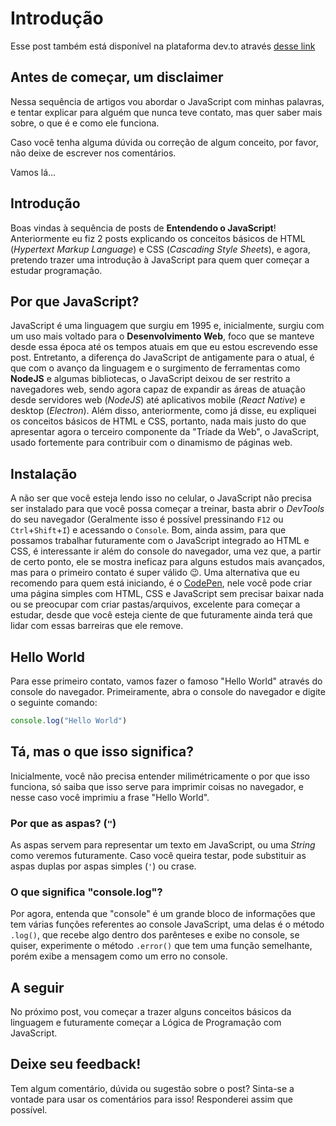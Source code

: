 # Introdução

Esse post também está disponível na plataforma dev.to através [desse link](https://dev.to/joaopedrov0/1-introducao-entendendo-o-javascript-2k1a)


## Antes de começar, um disclaimer
Nessa sequência de artigos vou abordar o JavaScript com minhas palavras, e tentar explicar para alguém que nunca teve contato, mas quer saber mais sobre, o que é e como ele funciona.

Caso você tenha alguma dúvida ou correção de algum conceito, por favor, não deixe de escrever nos comentários.

Vamos lá...

## Introdução
Boas vindas à sequência de posts de **Entendendo o JavaScript**! Anteriormente eu fiz 2 posts explicando os conceitos básicos de HTML (_Hypertext Markup Language_) e CSS (_Cascading Style Sheets_), e agora, pretendo trazer uma introdução à JavaScript para quem quer começar a estudar programação.

## Por que JavaScript?
JavaScript é uma linguagem que surgiu em 1995 e, inicialmente, surgiu com um uso mais voltado para o **Desenvolvimento Web**, foco que se manteve desde essa época até os tempos atuais em que eu estou escrevendo esse post. Entretanto, a diferença do JavaScript de antigamente para o atual, é que com o avanço da linguagem e o surgimento de ferramentas como **NodeJS** e algumas bibliotecas, o JavaScript deixou de ser restrito a navegadores web, sendo agora capaz de expandir as áreas de atuação desde servidores web (_NodeJS_) até aplicativos mobile (_React Native_) e desktop (_Electron_).
Além disso, anteriormente, como já disse, eu expliquei os conceitos básicos de HTML e CSS, portanto, nada mais justo do que apresentar agora o terceiro componente da "Tríade da Web", o JavaScript, usado fortemente para contribuir com o dinamismo de páginas web.

## Instalação
A não ser que você esteja lendo isso no celular, o JavaScript não precisa ser instalado para que você possa começar a treinar, basta abrir o _DevTools_ do seu navegador (Geralmente isso é possível pressinando `F12` ou `Ctrl`+`Shift`+`I`) e acessando o `Console`.
Bom, ainda assim, para que possamos trabalhar futuramente com o JavaScript integrado ao HTML e CSS, é interessante ir além do console do navegador, uma vez que, a partir de certo ponto, ele se mostra ineficaz para alguns estudos mais avançados, mas para o primeiro contato é super válido 😉.
Uma alternativa que eu recomendo para quem está iniciando, é o [CodePen](https://codepen.io/), nele você pode criar uma página simples com HTML, CSS e JavaScript sem precisar baixar nada ou se preocupar com criar pastas/arquivos, excelente para começar a estudar, desde que você esteja ciente de que futuramente ainda terá que lidar com essas barreiras que ele remove.

## Hello World
Para esse primeiro contato, vamos fazer o famoso "Hello World" através do console do navegador.
Primeiramente, abra o console do navegador e digite o seguinte comando:
```JavaScript
console.log("Hello World")
```

## Tá, mas o que isso significa?
Inicialmente, você não precisa entender milimétricamente o por que isso funciona, só saiba que isso serve para imprimir coisas no navegador, e nesse caso você imprimiu a frase "Hello World".

### Por que as aspas? (`"`)
As aspas servem para representar um texto em JavaScript, ou uma _String_ como veremos futuramente. Caso você queira testar, pode substituir as aspas duplas por aspas simples (`'`) ou crase.

### O que significa "console.log"?
Por agora, entenda que "console" é um grande bloco de informações que tem várias funções referentes ao console JavaScript, uma delas é o método `.log()`, que recebe algo dentro dos parênteses e exibe no console, se quiser, experimente o método `.error()` que tem uma função semelhante, porém exibe a mensagem como um erro no console.

## A seguir
No próximo post, vou começar a trazer alguns conceitos básicos da linguagem e futuramente começar a Lógica de Programação com JavaScript.

## Deixe seu feedback!
Tem algum comentário, dúvida ou sugestão sobre o post? Sinta-se a vontade para usar os comentários para isso! Responderei assim que possível.